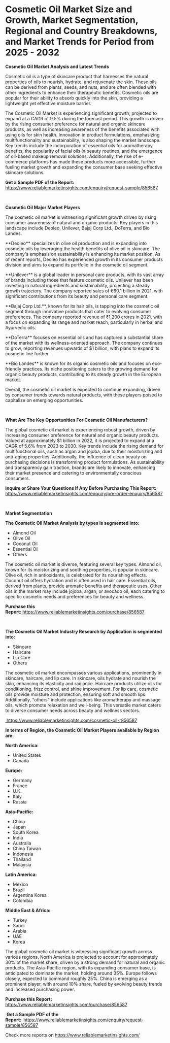 <p><h1>Cosmetic Oil Market Size and Growth, Market Segmentation, Regional and Country Breakdowns, and Market Trends for Period from 2025 -  2032</h1></p><p><strong>Cosmetic Oil Market Analysis and Latest Trends</strong></p>
<p><p>Cosmetic oil is a type of skincare product that harnesses the natural properties of oils to nourish, hydrate, and rejuvenate the skin. These oils can be derived from plants, seeds, and nuts, and are often blended with other ingredients to enhance their therapeutic benefits. Cosmetic oils are popular for their ability to absorb quickly into the skin, providing a lightweight yet effective moisture barrier.</p><p>The Cosmetic Oil Market is experiencing significant growth, projected to expand at a CAGR of 9.5% during the forecast period. This growth is driven by the rising consumer preference for natural and organic skincare products, as well as increasing awareness of the benefits associated with using oils for skin health. Innovation in product formulations, emphasizing multifunctionality and sustainability, is also shaping the market landscape. Key trends include the incorporation of essential oils for aromatherapy benefits, the popularity of facial oils in beauty routines, and the emergence of oil-based makeup removal solutions. Additionally, the rise of e-commerce platforms has made these products more accessible, further fueling market growth and expanding the consumer base seeking effective skincare solutions.</p></p>
<p><strong>Get a Sample PDF of the Report:&nbsp;</strong> <a href="https://www.reliablemarketinsights.com/enquiry/request-sample/856587?utm_campaign=2748&utm_medium=2&utm_source=Github&utm_content=ia&utm_term=04042025&utm_id=cosmetic-oil">https://www.reliablemarketinsights.com/enquiry/request-sample/856587</a></p>
<p>&nbsp;</p>
<p><strong>Cosmetic Oil Major Market Players</strong></p>
<p><p>The cosmetic oil market is witnessing significant growth driven by rising consumer awareness of natural and organic products. Key players in this landscape include Deoleo, Unilever, Bajaj Corp Ltd., DoTerra, and Bio Landes.</p><p>**Deoleo** specializes in olive oil production and is expanding into cosmetic oils by leveraging the health benefits of olive oil in skincare. The company's emphasis on sustainability is enhancing its market position. As of recent reports, Deoleo has experienced growth in its consumer products division and aims to expand its portfolio in the cosmetic oil segment.</p><p>**Unilever** is a global leader in personal care products, with its vast array of brands including those that feature cosmetic oils. Unilever has been investing in natural ingredients and sustainability, projecting a steady growth trajectory. The company reported sales of €60.1 billion in 2021, with significant contributions from its beauty and personal care segment.</p><p>**Bajaj Corp Ltd.**, known for its hair oils, is tapping into the cosmetic oil segment through innovative products that cater to evolving consumer preferences. The company reported revenue of ₹1,200 crores in 2021, with a focus on expanding its range and market reach, particularly in herbal and Ayurvedic oils.</p><p>**DoTerra** focuses on essential oils and has captured a substantial share of the market with its wellness-oriented approach. The company continues to grow, reporting revenues upwards of $1 billion, with plans to expand its cosmetic line further.</p><p>**Bio Landes** is known for its organic cosmetic oils and focuses on eco-friendly practices. Its niche positioning caters to the growing demand for organic beauty products, contributing to its steady growth in the European market.</p><p>Overall, the cosmetic oil market is expected to continue expanding, driven by consumer trends towards natural products, with these players poised to capitalize on emerging opportunities.</p></p>
<p>&nbsp;</p>
<p><strong>What Are The Key Opportunities For Cosmetic Oil Manufacturers?</strong></p>
<p><p>The global cosmetic oil market is experiencing robust growth, driven by increasing consumer preference for natural and organic beauty products. Valued at approximately $1 billion in 2022, it is projected to expand at a CAGR of 5.6% from 2023 to 2030. Key trends include the rising demand for multifunctional oils, such as argan and jojoba, due to their moisturizing and anti-aging properties. Additionally, the influence of clean beauty on purchasing decisions is transforming product formulations. As sustainability and transparency gain traction, brands are likely to innovate, enhancing their market presence and catering to environmentally conscious consumers.</p></p>
<p><strong>Inquire or Share Your Questions If Any Before Purchasing This Report:</strong> <a href="https://www.reliablemarketinsights.com/enquiry/pre-order-enquiry/856587?utm_campaign=2748&utm_medium=2&utm_source=Github&utm_content=ia&utm_term=04042025&utm_id=cosmetic-oil">https://www.reliablemarketinsights.com/enquiry/pre-order-enquiry/856587</a></p>
<p>&nbsp;</p>
<p><strong>Market Segmentation</strong></p>
<p><strong>The Cosmetic Oil Market Analysis by types is segmented into:</strong></p>
<p><ul><li>Almond Oil</li><li>Olive Oil</li><li>Coconut Oil</li><li>Essential Oil</li><li>Others</li></ul></p>
<p><p>The cosmetic oil market is diverse, featuring several key types. Almond oil, known for its moisturizing and soothing properties, is popular in skincare. Olive oil, rich in antioxidants, is celebrated for its nourishing effects. Coconut oil offers hydration and is often used in hair care. Essential oils, derived from plants, provide aromatic benefits and therapeutic uses. Other oils in the market may include jojoba, argan, or avocado oil, each catering to specific cosmetic needs and preferences for beauty and wellness.</p></p>
<p><strong>Purchase this Report:&nbsp;</strong><a href="https://www.reliablemarketinsights.com/purchase/856587?utm_campaign=2748&utm_medium=2&utm_source=Github&utm_content=ia&utm_term=04042025&utm_id=cosmetic-oil">https://www.reliablemarketinsights.com/purchase/856587</a></p>
<p>&nbsp;</p>
<p><strong>The Cosmetic Oil Market Industry Research by Application is segmented into:</strong></p>
<p><ul><li>Skincare</li><li>Haircare</li><li>Lip Care</li><li>Others</li></ul></p>
<p><p>The cosmetic oil market encompasses various applications, prominently in skincare, haircare, and lip care. In skincare, oils hydrate and nourish the skin, enhancing its elasticity and radiance. Haircare products utilize oils for conditioning, frizz control, and shine improvement. For lip care, cosmetic oils provide moisture and protection, ensuring soft and smooth lips. Additionally, "others" include applications like aromatherapy and massage oils, which promote relaxation and well-being. This versatile market caters to diverse consumer needs across beauty and wellness sectors.</p></p>
<p><a href="https://www.reliablemarketinsights.com/cosmetic-oil-r856587?utm_campaign=2748&utm_medium=2&utm_source=Github&utm_content=ia&utm_term=04042025&utm_id=cosmetic-oil">&nbsp;https://www.reliablemarketinsights.com/cosmetic-oil-r856587</a></p>
<p><strong>In terms of Region, the Cosmetic Oil Market Players available by Region are:</strong></p>
<p>
    <p> <strong> North America: </strong>
        <ul>
            <li>United States</li>
            <li>Canada</li>
        </ul>
        </p> 
    <p> <strong> Europe: </strong>
        <ul>
            <li>Germany</li>
            <li>France</li>
            <li>U.K.</li>
            <li>Italy</li>
            <li>Russia</li>
        </ul>
        </p> 
    <p> <strong> Asia-Pacific: </strong>
        <ul>
            <li>China</li>
            <li>Japan</li>
            <li>South Korea</li>
            <li>India</li>
            <li>Australia</li>
            <li>China Taiwan</li>
            <li>Indonesia</li>
            <li>Thailand</li>
            <li>Malaysia</li>
        </ul>
        </p> 
    <p> <strong> Latin America: </strong>
        <ul>
            <li>Mexico</li>
            <li>Brazil</li>
            <li>Argentina Korea</li>
            <li>Colombia</li>
        </ul>
        </p> 
    <p> <strong> Middle East & Africa: </strong>
        <ul>
            <li>Turkey</li>
            <li>Saudi</li>
            <li>Arabia</li>
            <li>UAE</li>
            <li>Korea</li>
        </ul>
    </p>
    </p>
<p><p>The global cosmetic oil market is witnessing significant growth across various regions. North America is projected to account for approximately 30% of the market share, driven by a strong demand for natural and organic products. The Asia-Pacific region, with its expanding consumer base, is anticipated to dominate the market, holding around 35%. Europe follows closely, expected to command roughly 25%. China is emerging as a prominent player, with around 10% share, fueled by evolving beauty trends and increased purchasing power.</p></p>
<p><strong>Purchase this Report: </strong><a href="https://www.reliablemarketinsights.com/purchase/856587?utm_campaign=2748&utm_medium=2&utm_source=Github&utm_content=ia&utm_term=04042025&utm_id=cosmetic-oil">https://www.reliablemarketinsights.com/purchase/856587</a></p>
<p>&nbsp;<strong>Get a Sample PDF of the Report:&nbsp;&nbsp;</strong><a href="https://www.reliablemarketinsights.com/enquiry/request-sample/856587?utm_campaign=2748&utm_medium=2&utm_source=Github&utm_content=ia&utm_term=04042025&utm_id=cosmetic-oil">https://www.reliablemarketinsights.com/enquiry/request-sample/856587</a></p>
<p><strong></strong></p>
<p>Check more reports on <a href="https://www.reliablemarketinsights.com/?utm_campaign=2748&utm_medium=2&utm_source=Github&utm_content=ia&utm_term=04042025&utm_id=cosmetic-oil">https://www.reliablemarketinsights.com/</a></p>